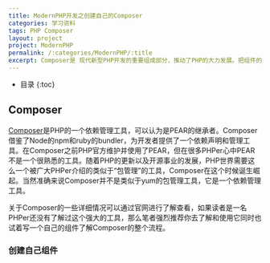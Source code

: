 ```yaml
---
title: ModernPHP开发之创建自己的Composer
categories: 学习资料
tags: PHP Composer
layout: project
project: ModernPHP
permalink: /:categories/ModernPHP/:title
excerpt: Composer是 现代新型PHP开发的重要组成部分，推动了PHP的大力发展。把组件的思想在PHPer中进行普及，很多小型的项目开发甚至可以从框架开发转移到组件开发。我们只需要定义好依赖的组件一个小型的自定义框架就可以很快的搭建好。
---
```


* 目录
{:toc}

## Composer

[Composer][Composer]是PHP的一个依赖管理工具，可以认为是PEAR的继承者。Composer借鉴了Node的npm和ruby的bundler，为开发者提供了一个依赖声明和管理工具。在Composer之前PHP官方维护并使用了PEAR，但在很多PHPer心中PEAR不是一个很熟悉的工具。随着PHP的更新以及开源事业的发展，PHP世界需要这么一个被广大PHPer介绍的类似于“包管理”的工具，Composer在这个时候诞生崛起。当然准确来说Composer并不是类似于yum的包管理工具，它是一个依赖管理工具。

关于Composer的一些详细情况可以通过官网进行了解查看，如果读者是一名PHPer还没有了解过这个强大的工具，那么笔者强烈推荐你去了解和使用它同时也试着写一个自己的组件了解Composer的整个流程。

### 创建自己组件
 

[Composer]: https://getcomposer.org/
